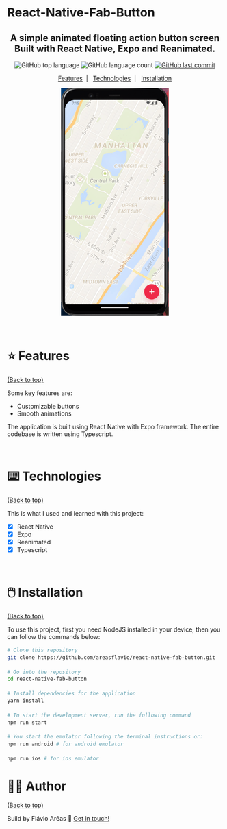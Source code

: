 # React-Native-Fab-Button

<h2 align="center">
  A simple animated floating action button screen Built with React Native, Expo and Reanimated.
</h2>

<p align="center">
  <img alt="GitHub top language" src="https://img.shields.io/github/languages/top/areasflavio/react-native-fab-button.svg">
  
  <img alt="GitHub language count" src="https://img.shields.io/github/languages/count/areasflavio/react-native-fab-button.svg">
  
  <a href="https://github.com/areasflavio/react-native-fab-button/commits/master">
    <img alt="GitHub last commit" src="https://img.shields.io/github/last-commit/areasflavio/react-native-fab-button.svg">
  </a>
</p>

<p align="center">
  <a href="#star-features">Features</a>&nbsp;&nbsp;|&nbsp;&nbsp;
  <a href="#keyboard-technologies">Technologies</a>&nbsp;&nbsp;|&nbsp;&nbsp;
  <a href="#computer_mouse-installation">Installation</a>
</p>

<p align="center">
  <img alt="demo" src=".github/demo.gif" width="50%">
</p>

<br/>

# :star: Features

[(Back to top)](#React-Native-Fab-Button)

Some key features are:

- Customizable buttons
- Smooth animations

The application is built using React Native with Expo framework.
The entire codebase is written using Typescript.

<br/>

# :keyboard: Technologies

[(Back to top)](#React-Native-Fab-Button)

This is what I used and learned with this project:

- [x] React Native
- [x] Expo
- [x] Reanimated
- [x] Typescript

<br/>

# :computer_mouse: Installation

[(Back to top)](#React-Native-Fab-Button)

To use this project, first you need NodeJS installed in your device,
then you can follow the commands below:

```bash
# Clone this repository
git clone https://github.com/areasflavio/react-native-fab-button.git

# Go into the repository
cd react-native-fab-button

# Install dependencies for the application
yarn install

# To start the development server, run the following command
npm run start

# You start the emulator following the terminal instructions or:
npm run android # for android emulator

npm run ios # for ios emulator
```

# :man_technologist: Author

[(Back to top)](#React-Native-Fab-Button)

Build by Flávio Arêas 👋 [Get in touch!](https://www.linkedin.com/in/areasflavio/)
